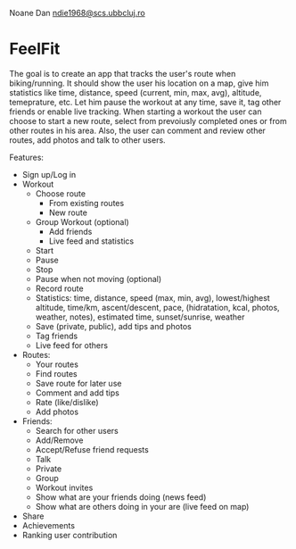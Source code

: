 Noane Dan
ndie1968@scs.ubbcluj.ro

# FeelFit

The goal is to create an app that tracks the user's route when biking/running.
It should show the user his location on a map, give him statistics like time,
distance, speed (current, min, max, avg), altitude, temeprature, etc. Let him
pause the workout at any time, save it, tag other friends or enable live tracking.
When starting a workout the user can choose to start a new route, select from 
prevoiusly completed ones or from other routes in his area. Also, the user can
comment and review other routes, add photos and talk to other users.

Features:
*	Sign up/Log in
*	Workout
	*	Choose route
	      *	From existing routes
        *	New route
	*	Group Workout (optional)
	      *	Add friends
	      *	Live feed and statistics
	*	Start
	*	Pause 
	*	Stop
	*	Pause when not moving (optional)
	*	Record route
	*	Statistics: time, distance, speed (max, min, avg), lowest/highest altitude, time/km, ascent/descent, pace, (hidratation, kcal, photos, weather, notes), estimated time, sunset/sunrise, weather
	*	Save (private, public), add tips and photos
	*	Tag friends
	*	Live feed for others
*	Routes:
	* Your routes
	*	Find routes
	*	Save route for later use
	*	Comment and add tips
	*	Rate (like/dislike)
	*	Add photos
*	Friends:
	*	Search for other users
	*	Add/Remove
	*	Accept/Refuse friend requests
	*	Talk
	  *	Private
	  * Group
	* Workout invites
	* Show what are your friends doing (news feed)
	* Show what are others doing in your are (live feed on map)
* Share
* Achievements
*	Ranking user contribution
